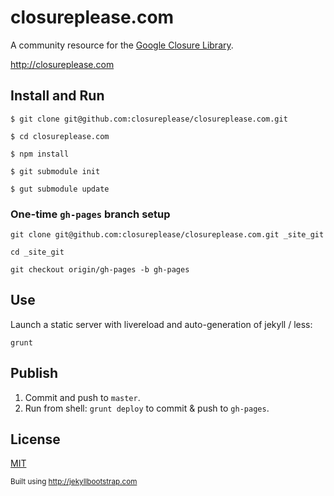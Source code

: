 # closureplease.com

A community resource for the [Google Closure Library][closure-library].

http://closureplease.com

## Install and Run

```shell
$ git clone git@github.com:closureplease/closureplease.com.git

$ cd closureplease.com

$ npm install

$ git submodule init

$ gut submodule update
```

### One-time `gh-pages` branch setup

```shell
git clone git@github.com:closureplease/closureplease.com.git _site_git

cd _site_git

git checkout origin/gh-pages -b gh-pages
```

## Use

Launch a static server with livereload and auto-generation of jekyll / less:

```shell
grunt
```
## Publish

1. Commit and push to `master`.
2. Run from shell: `grunt deploy` to commit & push to `gh-pages`.

[closure-library]: https://developers.google.com/closure/library/ "Google Closure Library"
[closure-tools]: https://developers.google.com/closure/ "Google Closure Tools"
[grunt]: http://gruntjs.com/
[Getting Started]: https://github.com/gruntjs/grunt/wiki/Getting-started
[package.json]: https://npmjs.org/doc/json.html
[Gruntfile]: https://github.com/gruntjs/grunt/wiki/Sample-Gruntfile "Grunt's Gruntfile.js"
[yeoman]: http://yeoman.io/ "yeoman Modern Workflows for Modern Webapps"

## License
[MIT](http://opensource.org/licenses/MIT)

<small>Built using <http://jekyllbootstrap.com></small>